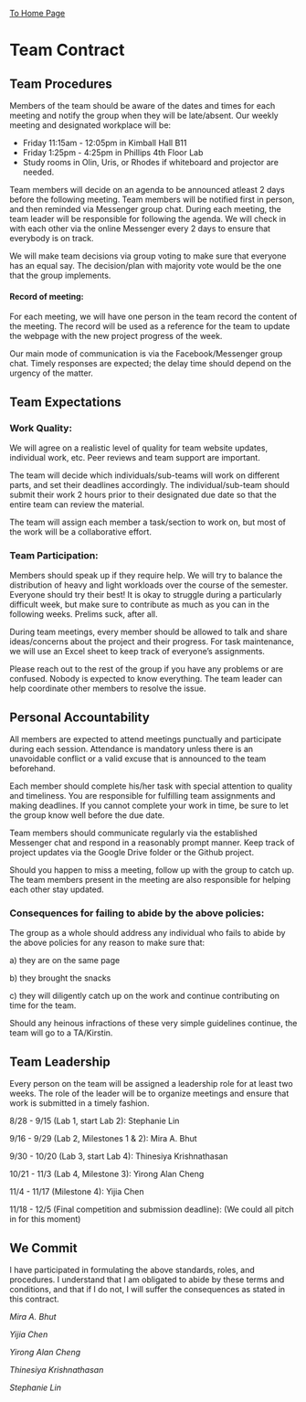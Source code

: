 [To Home Page](./index.md)
# Team Contract

## Team Procedures
Members of the team should be aware of the dates and times for each meeting and notify the group when they will be late/absent. Our weekly meeting and designated workplace will be: 

* Friday 11:15am - 12:05pm in Kimball Hall B11 
* Friday 1:25pm - 4:25pm in Phillips 4th Floor Lab
* Study rooms in Olin, Uris, or Rhodes if whiteboard and projector are needed.

Team members will decide on an agenda to be announced atleast 2 days before the following meeting. Team members will be notified first in person, and then reminded via Messenger group chat. During each meeting, the team leader will be responsible for following the agenda. We will check in with each other via the online Messenger every 2 days to ensure that everybody is on track.

We will make team decisions via group voting to make sure that everyone has an equal say. The decision/plan with majority vote would be the one that the group implements.

#### Record of meeting:
For each meeting, we will have one person in the team record the content of the meeting. The record will be used as a reference for the team to update the webpage with the new project progress of the week.  

Our main mode of communication is via the Facebook/Messenger group chat. Timely responses are expected; the delay time should depend on the urgency of the matter. 

## Team Expectations

### Work Quality: 
We will agree on a realistic level of quality for team website updates, individual work, etc. Peer reviews and team support are important.

The team will decide which individuals/sub-teams will work on different parts, and set their deadlines accordingly. The individual/sub-team should submit their work 2 hours prior to their designated due date so that the entire team can review the material. 

The team will assign each member a task/section to work on, but most of the work will be a collaborative effort.

### Team Participation:

Members should speak up if they require help. We will try to balance the distribution of heavy and light workloads over the course of the semester. Everyone should try their best! It is okay to struggle during a particularly difficult week, but make sure to contribute as much as you can in the following weeks. Prelims suck, after all.

During team meetings, every member should be allowed to talk and share ideas/concerns about the project and their progress. For task maintenance, we will use an Excel sheet to keep track of everyone’s assignments.

Please reach out to the rest of the group if you have any problems or are confused. Nobody is expected to know everything. The team leader can help coordinate other members to resolve the issue.

## Personal Accountability

All members are expected to attend meetings punctually and participate during each session. Attendance is mandatory unless there is an unavoidable conflict or a valid excuse that is announced to the team beforehand.

Each member should complete his/her task with special attention to quality and timeliness. You are responsible for fulfilling team assignments and making deadlines. If you cannot complete your work in time, be sure to let the group know well before the due date. 

Team members should communicate regularly via the established Messenger chat and respond in a reasonably prompt manner. Keep track of project updates via the Google Drive folder or the Github project.

Should you happen to miss a meeting, follow up with the group to catch up. The team members present in the meeting are also responsible for helping each other stay updated.

### Consequences for failing to abide by the above policies: 

The group as a whole should address any individual who fails to abide by the above policies for any reason to make sure that:

a) they are on the same page

b) they brought the snacks

c) they will diligently catch up on the work and continue contributing on time for the team.

Should any heinous infractions of these very simple guidelines continue, the team will go to a TA/Kirstin.

## Team Leadership

Every person on the team will be assigned a leadership role for at least two weeks. The role of the leader will be to organize meetings and ensure that work is submitted in a timely fashion.  

8/28 - 9/15 (Lab 1, start Lab 2): Stephanie Lin

9/16 - 9/29 (Lab 2, Milestones 1 & 2): Mira A. Bhut

9/30 - 10/20 (Lab 3, start Lab 4): Thinesiya Krishnathasan

10/21 - 11/3 (Lab 4, Milestone 3): Yirong Alan Cheng

11/4 - 11/17 (Milestone 4): Yijia Chen    

11/18 - 12/5 (Final competition and submission deadline): (We could all pitch in for this moment) 

## We Commit
I have participated in formulating the above standards, roles, and procedures. I understand that I am obligated to abide by these terms and conditions, and that if I do not, I will suffer the consequences as stated in this contract. 

*Mira A. Bhut*

*Yijia Chen*

*Yirong Alan Cheng*

*Thinesiya Krishnathasan*

*Stephanie Lin*








